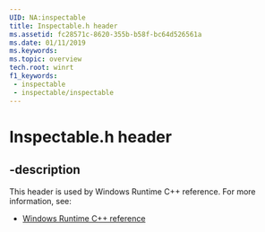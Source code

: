 ```yaml
---
UID: NA:inspectable
title: Inspectable.h header
ms.assetid: fc28571c-8620-355b-b58f-bc64d526561a
ms.date: 01/11/2019
ms.keywords: 
ms.topic: overview
tech.root: winrt
f1_keywords:
 - inspectable
 - inspectable/inspectable
---
```


# Inspectable.h header


## -description

This header is used by Windows Runtime C++ reference. For more information, see:

- [Windows Runtime C++ reference](../_winrt/index.md)


